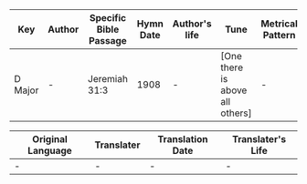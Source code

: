 Key | Author   | Specific Bible Passage     |Hymn Date |Author's life |Tune |Metrical Pattern   |Composer/Source
-- | --------- | ---------------------------|----------|--------------|-----|-------------------|-------------  
D Major |- |Jeremiah 31:3 |1908 |- |[One there is above all others] |- |Hubert P. Main

Original Language | Translater | Translation Date   | Translater's Life  
----------------- | --------- | --------------------|-------------     
\- |- |- |-
